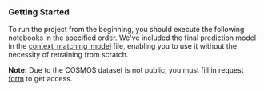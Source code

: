 ### Getting Started

To run the project from the beginning, you should execute the following notebooks in the specified order. We've included the final prediction model in the [context_matching_model](../model/context_matching_model.pkl) file, enabling you to use it without the necessity of retraining from scratch. 


**Note:** Due to the COSMOS dataset is not public, you must fill in request [form](https://docs.google.com/forms/d/e/1FAIpQLSf7rZ1-UX419nXqCp2NldekqVNJcS2W9A3jL7MTKhom41p0eg/viewform) to get access. 